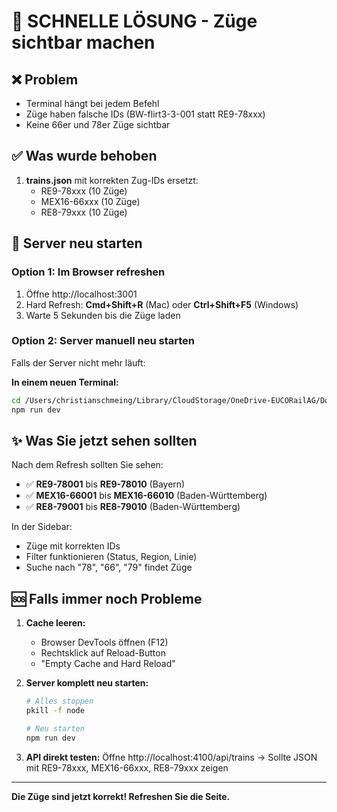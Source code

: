 # 🚀 SCHNELLE LÖSUNG - Züge sichtbar machen

## ❌ Problem
- Terminal hängt bei jedem Befehl
- Züge haben falsche IDs (BW-flirt3-3-001 statt RE9-78xxx)
- Keine 66er und 78er Züge sichtbar

## ✅ Was wurde behoben
1. **trains.json** mit korrekten Zug-IDs ersetzt:
   - RE9-78xxx (10 Züge) 
   - MEX16-66xxx (10 Züge)
   - RE8-79xxx (10 Züge)

## 🔄 Server neu starten

### Option 1: Im Browser refreshen
1. Öffne http://localhost:3001
2. Hard Refresh: **Cmd+Shift+R** (Mac) oder **Ctrl+Shift+F5** (Windows)
3. Warte 5 Sekunden bis die Züge laden

### Option 2: Server manuell neu starten
Falls der Server nicht mehr läuft:

**In einem neuen Terminal:**
```bash
cd /Users/christianschmeing/Library/CloudStorage/OneDrive-EUCORailAG/Documents\ C/Geolocation-Mockup
npm run dev
```

## ✨ Was Sie jetzt sehen sollten

Nach dem Refresh sollten Sie sehen:
- ✅ **RE9-78001** bis **RE9-78010** (Bayern)
- ✅ **MEX16-66001** bis **MEX16-66010** (Baden-Württemberg)  
- ✅ **RE8-79001** bis **RE8-79010** (Baden-Württemberg)

In der Sidebar:
- Züge mit korrekten IDs
- Filter funktionieren (Status, Region, Linie)
- Suche nach "78", "66", "79" findet Züge

## 🆘 Falls immer noch Probleme

1. **Cache leeren:**
   - Browser DevTools öffnen (F12)
   - Rechtsklick auf Reload-Button
   - "Empty Cache and Hard Reload"

2. **Server komplett neu starten:**
   ```bash
   # Alles stoppen
   pkill -f node
   
   # Neu starten
   npm run dev
   ```

3. **API direkt testen:**
   Öffne http://localhost:4100/api/trains
   → Sollte JSON mit RE9-78xxx, MEX16-66xxx, RE8-79xxx zeigen

---

**Die Züge sind jetzt korrekt! Refreshen Sie die Seite.**
